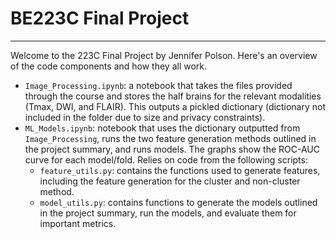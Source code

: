 # BE223C Final Project
------

Welcome to the 223C Final Project by Jennifer Polson. Here's an overview of the code components and how they all work.

* `Image_Processing.ipynb`: a notebook that takes the files provided through the course and stores the half brains for the relevant modalities (Tmax, DWI, and FLAIR). This outputs a pickled dictionary (dictionary not included in the folder due to size and privacy constraints).
* `ML_Models.ipynb`: notebook that uses the dictionary outputted from `Image_Processing`, runs the two feature generation methods outlined in the project summary, and runs models. The graphs show the ROC-AUC curve for each model/fold. Relies on code from the following scripts:
    + `feature_utils.py`: contains the functions used to generate features, including the feature generation for the cluster and non-cluster method.
    + `model_utils.py`: contains functions to generate the models outlined in the project summary, run the models, and evaluate them for important metrics. 
